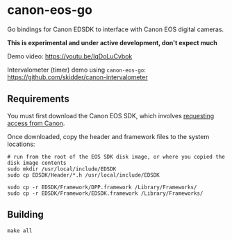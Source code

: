 # canon-eos-go
Go bindings for Canon EDSDK to interface with Canon EOS digital cameras.

**This is experimental and under active development, don't expect much**

Demo video: https://youtu.be/IqDoLuCvbok

Intervalometer (timer) demo using `canon-eos-go`: https://github.com/skidder/canon-intervalometer

## Requirements
You must first download the Canon EOS SDK, which involves [requesting access from Canon](http://usa.canon.com/cusa/support/professional/professional_cameras/eos_digital_slr_cameras/eos_7d/standard_display/SDK).

Once downloaded, copy the header and framework files to the system locations:
```shell
# run from the root of the EOS SDK disk image, or where you copied the disk image contents
sudo mkdir /usr/local/include/EDSDK
sudo cp EDSDK/Header/*.h /usr/local/include/EDSDK

sudo cp -r EDSDK/Framework/DPP.framework /Library/Frameworks/
sudo cp -r EDSDK/Framework/EDSDK.framework /Library/Frameworks/
```

## Building
```shell
make all
```
